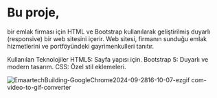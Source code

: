 # Bu proje,
bir emlak firması için HTML ve Bootstrap kullanılarak geliştirilmiş duyarlı (responsive) bir web sitesini içerir.
Web sitesi, firmanın sunduğu emlak hizmetlerini ve portföyündeki gayrimenkulleri tanıtır.

Kullanılan Teknolojiler
HTML5: Sayfa yapısı için.
Bootstrap 5: Duyarlı ve modern tasarım.
CSS: Özel stil eklemeleri.


![EmaartechBuilding-GoogleChrome2024-09-2816-10-07-ezgif com-video-to-gif-converter](https://github.com/user-attachments/assets/40c2daad-9141-40a9-9595-3cf5d9f4cc5e)
